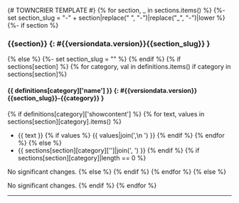 {# TOWNCRIER TEMPLATE #}
{% for section, _ in sections.items() %}
{%- set section_slug = "-" + section|replace(" ", "-")|replace("_", "-")|lower %}
{%- if section %}

### {{section}} {: #{{versiondata.version}}{{section_slug}} }
{% else %}
{%- set section_slug = "" %}
{% endif %}
{% if sections[section] %}
{% for category, val in definitions.items() if category in sections[section]%}

#### {{ definitions[category]['name'] }} {: #{{versiondata.version}}{{section_slug}}-{{category}} }

{% if definitions[category]['showcontent'] %}
{% for text, values in sections[section][category].items() %}
- {{ text }}
{% if values %}
  {{ values|join(',\n  ') }}
{% endif %}
{% endfor %}
{% else %}
- {{ sections[section][category]['']|join(', ') }}
{% endif %}
{% if sections[section][category]|length == 0 %}

No significant changes.
{% else %}
{% endif %}
{% endfor %}
{% else %}

No significant changes.
{% endif %}
{% endfor %}

---


